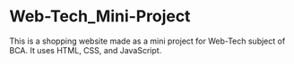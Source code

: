 # Web-Tech_Mini-Project
This is a shopping website made as a mini project for Web-Tech subject of BCA. It uses HTML, CSS, and JavaScript.
